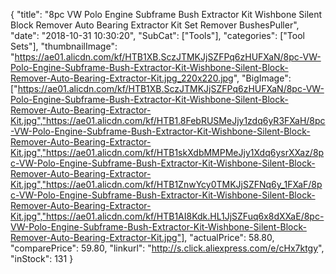 {
	"title": "8pc VW Polo Engine Subframe Bush Extractor Kit Wishbone Silent Block Remover Auto Bearing Extractor Kit Set Remover BushesPuller",
	"date": "2018-10-31 10:30:20",
	"SubCat": ["Tools"],
	"categories": ["Tool Sets"],
	"thumbnailImage": "https://ae01.alicdn.com/kf/HTB1XB.SczJTMKJjSZFPq6zHUFXaN/8pc-VW-Polo-Engine-Subframe-Bush-Extractor-Kit-Wishbone-Silent-Block-Remover-Auto-Bearing-Extractor-Kit.jpg_220x220.jpg",
	"BigImage": ["https://ae01.alicdn.com/kf/HTB1XB.SczJTMKJjSZFPq6zHUFXaN/8pc-VW-Polo-Engine-Subframe-Bush-Extractor-Kit-Wishbone-Silent-Block-Remover-Auto-Bearing-Extractor-Kit.jpg","https://ae01.alicdn.com/kf/HTB1.8FebRUSMeJjy1zdq6yR3FXaH/8pc-VW-Polo-Engine-Subframe-Bush-Extractor-Kit-Wishbone-Silent-Block-Remover-Auto-Bearing-Extractor-Kit.jpg","https://ae01.alicdn.com/kf/HTB1skXdbMMPMeJjy1Xdq6ysrXXaz/8pc-VW-Polo-Engine-Subframe-Bush-Extractor-Kit-Wishbone-Silent-Block-Remover-Auto-Bearing-Extractor-Kit.jpg","https://ae01.alicdn.com/kf/HTB1ZnwYcy0TMKJjSZFNq6y_1FXaF/8pc-VW-Polo-Engine-Subframe-Bush-Extractor-Kit-Wishbone-Silent-Block-Remover-Auto-Bearing-Extractor-Kit.jpg","https://ae01.alicdn.com/kf/HTB1AI8Kdk.HL1JjSZFuq6x8dXXaE/8pc-VW-Polo-Engine-Subframe-Bush-Extractor-Kit-Wishbone-Silent-Block-Remover-Auto-Bearing-Extractor-Kit.jpg"],
	"actualPrice": 58.80,
	"comparePrice": 59.80,
	"linkurl": "http://s.click.aliexpress.com/e/cHx7ktgy",
	"inStock": 131
}
